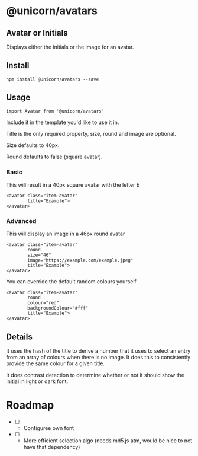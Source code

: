 # @unicorn/avatars

## Avatar or Initials

Displays either the initials or the image for an avatar.

## Install

```
npm install @unicorn/avatars --save
```

## Usage

```
import Avatar from '@unicorn/avatars'
```

Include it in the template you'd like to use it in.

Title is the only required property, size, round and image are optional.

Size defaults to 40px.

Round defaults to false (square avatar).

### Basic

This will result in a 40px square avatar with the letter E

```
<avatar class="item-avatar"
        title="Example">
</avatar>
```

### Advanced

This will display an image in a 46px round avatar

```
<avatar class="item-avatar"
        round
        size="46"
        image="https://example.com/example.jpeg"
        title="Example">
</avatar>
```

You can override the default random colours yourself

```
<avatar class="item-avatar"
        round
        colour="red"
        backgroundColour="#fff"
        title="Example">
</avatar>
```

## Details

It uses the hash of the title to derive a number that it uses to select
an entry from an array of colours when there is no image. It does this to consistently provide the same colour for a given title.

It does contrast detection to determine whether or not it should show 
the initial in light or dark font.

# Roadmap

- [ ] - Configuree own font
- [ ] - More efficient selection algo (needs md5.js atm, would be nice to not have that dependency)
